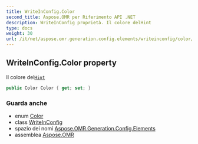 ```yaml
---
title: WriteInConfig.Color
second_title: Aspose.OMR per Riferimento API .NET
description: WriteInConfig proprietà. Il colore delHint
type: docs
weight: 30
url: /it/net/aspose.omr.generation.config.elements/writeinconfig/color/
---
```

## WriteInConfig.Color property

Il colore del[`Hint`](../hint/)

```csharp
public Color Color { get; set; }
```

### Guarda anche

* enum [Color](../../../aspose.omr.generation/color/)
* class [WriteInConfig](../)
* spazio dei nomi [Aspose.OMR.Generation.Config.Elements](../../writeinconfig/)
* assemblea [Aspose.OMR](../../../)


